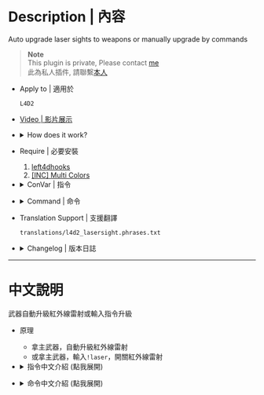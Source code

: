 # Description | 內容
Auto upgrade laser sights to weapons or manually upgrade by commands

> __Note__ <br/>
This plugin is private, Please contact [me](/#私人插件列表-private-plugins-list)<br/>
此為私人插件, 請聯繫[本人](/#私人插件列表-private-plugins-list)

* Apply to | 適用於
	```
	L4D2
	```

* [Video | 影片展示](https://youtu.be/eNFcXMafLuQ)

* <details><summary>How does it work?</summary>

	* Pick up weapons -> Auto upgrade laser sights
	* Type ```!laser``` -> on/off upgrade sight
	* Can set cmd use limit
</details>

* Require | 必要安裝
	1. [left4dhooks](https://forums.alliedmods.net/showthread.php?t=321696)
	2. [[INC] Multi Colors](https://github.com/fbef0102/L4D1_2-Plugins/releases/tag/Multi-Colors)

* <details><summary>ConVar | 指令</summary>

	* cfg/sourcemod/l4d2_lasersight.cfg
		```php
		//  How long do the commands 'cool down' (0=No cold down)
		l4d2_lasersight_delay "1.0"

		// If 1, Auto upgrade laser sight when survivors pick up primary weapons
		l4d2_lasersight_auto "1"

		// If 1, block laser command once game starts (survivors leaving saferoom / survival or scavenge begins)
		l4d2_lasersight_game_block "0"

		// If 1, block laser command if there are no any upgrade_laser_sight on the map
		l4d2_lasersight_map_block "0"

		// Players with these flags have access to have laser sight and type laser command (Empty = Everyone, -1: Nobody)
		l4d2_lasersight_access_flag "0"

		// How many time can player use command to toggle laser per map? (-1=Command blocked, 0=No limit)
		l4d2_lasersight_map_count "0"
		```
</details>

* <details><summary>Command | 命令</summary>

	* **Toggle laser sight**
		```php
		sm_laser
		```
</details>

* Translation Support | 支援翻譯
	```
	translations/l4d2_lasersight.phrases.txt
	```

* <details><summary>Changelog | 版本日誌</summary>

	* v1.3h (2025-9-29)
		* Update cvars

	* v1.2h (2024-11-4)
		* Auto upgrade laser sight when survivors pick up primary weapons
		* Update cvars
		* Update cmds

	* v1.1h (2024-9-3)
		* Add translation file

	* v1.0h (2022-11-27)
		* Remake code
		* Add cvars amd command limit

	* v0.0
		* [By AtomicStryker](https://forums.alliedmods.net/showthread.php?t=97946)
</details>

- - - -
# 中文說明
武器自動升級紅外線雷射或輸入指令升級

* 原理
	* 拿主武器，自動升級紅外線雷射
	* 或拿主武器，輸入```!laser```，開關紅外線雷射

* <details><summary>指令中文介紹 (點我展開)</summary>

	* cfg/sourcemod/l4d2_lasersight.cfg
		```php
		// 使用!laser的冷卻時間 (0=無冷卻時間)
		l4d2_lasersight_delay "1.0"

		// 為1時，玩家撿起主武器時，自動升級紅外線雷射
		l4d2_lasersight_auto "1"

		// 為1時，遊戲開始後不能使用指令 (倖存者離開安全區域 / 生存或清道夫模式計時開始)
		l4d2_lasersight_game_block "0"

		// 為1時，地圖上沒有紅外線雷射升級裝置時，不能使用指令
		l4d2_lasersight_map_block "0"

		// 擁有這些權限的玩家，可以自動裝備紅外線與使用指令 (留白 = 任何人都能, -1: 無人)
		l4d2_lasersight_access_flag "0"

		// 每個關卡當中，玩家使用指令裝備紅外線的次數限制 (-1=不能使用指另, 0: 無限制)
		l4d2_lasersight_map_count "0"
		```
</details>

* <details><summary>命令中文介紹 (點我展開)</summary>

	* **開/關紅外線**
		```php
		sm_laser
		```
</details>
